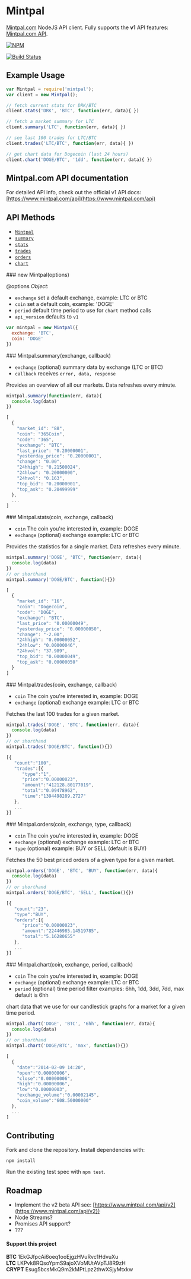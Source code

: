 # Mintpal

[Mintpal.com](https://www.mintpal.com/) NodeJS API client. Fully supports the __v1__ API features: [Mintpal.com API](https://www.mintpal.com/api).

[![NPM](https://nodei.co/npm/mintpal.png?downloads=true&stars=true)](https://nodei.co/npm/mintpal/)

[![Build Status](https://travis-ci.org/mediaupstream/mintpal-node.svg?branch=master)](https://travis-ci.org/mediaupstream/mintpal-node)

## Example Usage

```javascript
var Mintpal = require('mintpal');
var client = new Mintpal();

// fetch current stats for DRK/BTC
client.stats('DRK', 'BTC', function(err, data){ })

// fetch a market summary for LTC
client.summary('LTC', function(err, data){ })

// see last 100 trades for LTC/BTC
client.trades('LTC/BTC', function(err, data){ })

// get chart data for Dogecoin (last 24 hours)
client.chart('DOGE/BTC', '1dd', function(err, data){ })

```
   
## Mintpal.com API documentation

For detailed API info, check out the official v1 API docs: [https://www.mintpal.com/api](https://www.mintpal.com/api)

## API Methods

* [`Mintpal`](#Mintpal)
* [`summary`](#summary)
* [`stats`](#stats)
* [`trades`](#trades)
* [`orders`](#orders)
* [`chart`](#chart)


<a name="Mintpal" />
### new Mintpal(options)

@options _Object_:

- `exchange` set a default exchange, example: LTC or BTC
- `coin` set a default coin, example: 'DOGE'
- `period` default time period to use for `chart` method calls
- `api_version` defaults to `v1`

```javascript
var mintpal = new Mintpal({
  exchange: 'BTC',
  coin: 'DOGE'
})
```
   

<a name="summary" />
### Mintpal.summary(exchange, callback)

- `exchange` (optional) summary data by exchange (LTC or BTC)
- `callback` receives `error, data, response`

Provides an overview of all our markets. Data refreshes every minute.

```javascript
mintpal.summary(function(err, data){
  console.log(data)
})
```

```javascript
[
  {
    "market_id": "88",
    "coin": "365Coin",
    "code": "365",
    "exchange": "BTC",
    "last_price": "0.20000001",
    "yesterday_price": "0.20000001",
    "change": "0.00",
    "24hhigh": "0.21500024",
    "24hlow": "0.20000000",
    "24hvol": "0.163",
    "top_bid": "0.20000001",
    "top_ask": "0.20499999"
  },
  ...
]
```

<a name="stats" />
### Mintpal.stats(coin, exchange, callback)

- `coin` The coin you're interested in, example: DOGE
- `exchange` (optional) exchange example: LTC or BTC

Provides the statistics for a single market. Data refreshes every minute.

```javascript
mintpal.summary('DOGE', 'BTC', function(err, data){
  console.log(data)
})
// or shorthand
mintpal.summary('DOGE/BTC', function(){})

```

```javascript
[
  {
    "market_id": "16",
    "coin": "Dogecoin",
    "code": "DOGE",
    "exchange": "BTC",
    "last_price": "0.00000049",
    "yesterday_price": "0.00000050",
    "change": "-2.00",
    "24hhigh": "0.00000052",
    "24hlow": "0.00000046",
    "24hvol": "37.989",
    "top_bid": "0.00000049",
    "top_ask": "0.00000050"
  }
]
```

<a name="trades" />
### Mintpal.trades(coin, exchange, callback)

- `coin` The coin you're interested in, example: DOGE
- `exchange` (optional) exchange example: LTC or BTC

Fetches the last 100 trades for a given market.


```javascript
mintpal.trades('DOGE', 'BTC', function(err, data){
  console.log(data)
})
// or shorthand
mintpal.trades('DOGE/BTC', function(){})

```

```javascript
[{
   "count":"100",
   "trades":[{
      "type":"1",
      "price":"0.00000023",
      "amount":"412128.80177019",
      "total":"0.09478962",
      "time":"1394498289.2727"
   },
   ...
}]
```

<a name="orders" />
### Mintpal.orders(coin, exchange, type, callback)

- `coin` The coin you're interested in, example: DOGE
- `exchange` (optional) exchange example: LTC or BTC
- `type` (optional) example: BUY or SELL (default is BUY)

Fetches the 50 best priced orders of a given type for a given market.


```javascript
mintpal.orders('DOGE', 'BTC', 'BUY', function(err, data){
  console.log(data)
})
// or shorthand
mintpal.orders('DOGE/BTC', 'SELL', function(){})

```

```javascript
[{
   "count":"23",
   "type":"BUY",
   "orders":[{
      "price":"0.00000023",
      "amount":"22446985.14519785",
      "total":"5.16280655"
   },
   ...
}]
```

<a name="chart" />
### Mintpal.chart(coin, exchange, period, callback)

- `coin` The coin you're interested in, example: DOGE
- `exchange` (optional) exchange example: LTC or BTC
- `period` (optional) time period filter examples: 6hh, 1dd, 3dd, 7dd, max  default is 6hh

chart data that we use for our candlestick graphs for a market for a given time period.

```javascript
mintpal.chart('DOGE', 'BTC', '6hh', function(err, data){
  console.log(data)
})
// or shorthand
mintpal.chart('DOGE/BTC', 'max', function(){})

```

```javascript
[
  {
    "date":"2014-02-09 14:20",
    "open":"0.00000006",
    "close":"0.00000006",
    "high":"0.00000006",
    "low":"0.00000003",
    "exchange_volume":"0.00002145",
    "coin_volume":"608.50000000"
  },
  ...
]
```


## Contributing

Fork and clone the repository. Install dependencies with:
    
    npm install

Run the existing test spec with `npm test`.


## Roadmap

- Implement the v2 beta API see: [https://www.mintpal.com/api/v2](https://www.mintpal.com/api/v2})
- Node Streams?
- Promises API support?
- ???


#### Support this project

__BTC__ 1EkGJfpcAi6oeq1ooEjgzHVuRvc1HdvuXu   
__LTC__ LKPvk8RQsoYpmS9ajoXVoMUtAVpTJ8R9zH   
__CRYPT__ Esug5bcsMkQ9m2kMPtLpz2thwXSjyMtxkw   
